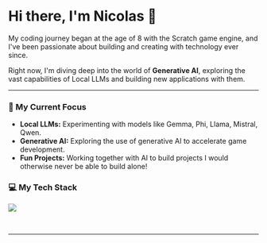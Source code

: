# Hi there, I'm Nicolas 👋

My coding journey began at the age of 8 with the Scratch game engine, and I've been passionate about building and creating with technology ever since.

Right now, I'm diving deep into the world of **Generative AI**, exploring the vast capabilities of Local LLMs and building new applications with them.
<br>

---

### 🚀 My Current Focus

* **Local LLMs:** Experimenting with models like Gemma, Phi, Llama, Mistral, Qwen.
* **Generative AI:** Exploring the use of generative AI to accelerate game development.
* **Fun Projects:** Working together with AI to build projects I would otherwise never be able to build alone!

### 💻 My Tech Stack

![](https://github-readme-stats.vercel.app/api/top-langs/?username=23nicolaso&theme=dark&hide_border=false&include_all_commits=false&count_private=false&layout=compact)

<br>

---
